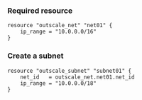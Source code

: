 ### Required resource

```hcl
resource "outscale_net" "net01" {
	ip_range = "10.0.0.0/16"
}
```

### Create a subnet

```hcl
resource "outscale_subnet" "subnet01" {
	net_id   = outscale_net.net01.net_id
	ip_range = "10.0.0.0/18"
}
```